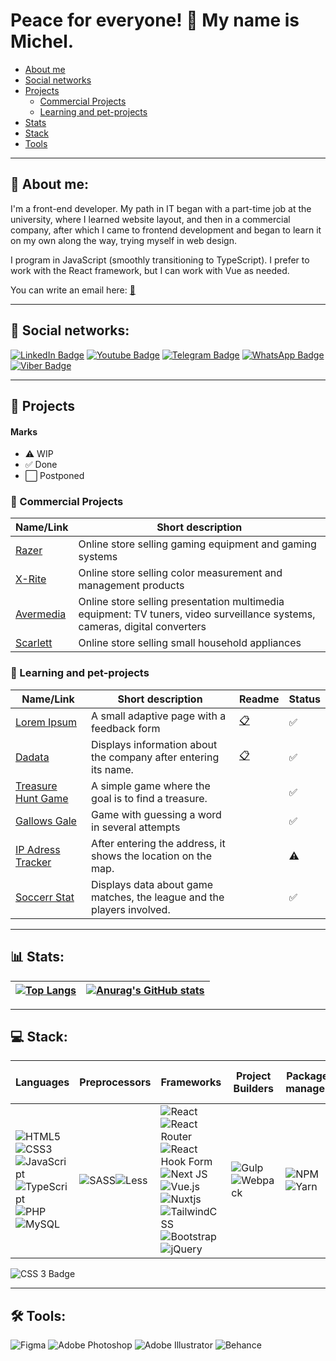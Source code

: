 # Peace for everyone! 👋 My name is Michel.

- [About me](#👦-about-me)
- [Social networks](#🤝-social-networks)
- [Projects](#🎯-projects)
  - [Commercial Projects](#💼-commercial-projects)
  - [Learning and pet-projects](#🎨-learning-and-pet-projects)
- [Stats](#📊-stats)
- [Stack](#💻-stack)
- [Tools](#🛠-tools)

---

## 👦 About me:

I'm a front-end developer. My path in IT began with a part-time job at the university, where I learned website layout, and then in a commercial company, after which I came to frontend development and began to learn it on my own along the way, trying myself in web design.

I program in JavaScript (smoothly transitioning to TypeScript). I prefer to work with the React framework, but I can work with Vue as needed.

You can write an email here: [:e-mail:](mailto:mafri.michel@gmail.com)

---

## 🤝 Social networks:

  <div id="badges">
    <a href="https://www.linkedin.com/in/m-migalov/" target="_blank">
    <img src="https://img.shields.io/badge/LinkedIn-0288D1?style=for-the-badge&logo=linkedin&logoColor=white" alt="LinkedIn Badge"/></a>
    <a href="https://discord.com/users/463425360386719754" target="_blank"><img src="https://img.shields.io/badge/Discord-5865f2?style=for-the-badge&logo=discord&logoColor=white" alt="Youtube Badge"/></a>
    <a href="https://t.me/migal4" target="_blank">
    <img src="https://img.shields.io/badge/Telegram-29B6F6?style=for-the-badge&logo=telegram&logoColor=white" alt="Telegram Badge"/></a>
    <a href="https://wa.me/+79099286621" target="_blank">
    <img src="https://img.shields.io/badge/WhatsApp-25d366?style=for-the-badge&logo=whatsapp&logoColor=white" alt="WhatsApp Badge"/></a>
    <a href="viber://chat?number=%2B79099286621" target="_blank">
    <img src="https://img.shields.io/badge/Viber-7360f2?style=for-the-badge&logo=viber&logoColor=white" alt="Viber Badge"/>
    </a>
</div>

---
## 🎯 Projects
#### Marks
- ⚠️ WIP
- ✅ Done
- ⬜ Postponed

### 💼 Commercial Projects

|Name/Link|Short description|
|-----------------|----------------|
|[Razer](https://razer.ru)|Online store selling gaming equipment and gaming systems|
|[X-Rite](https://xrite.ru)|Online store selling color measurement and management products|
|[Avermedia](https://avermedia.com/ru)|Online store selling presentation multimedia equipment: TV tuners, video surveillance systems, cameras, digital converters|
|[Scarlett](https://www.scarlett.ru)|Online store selling small household appliances|

### 🎨 Learning and pet-projects
|Name/Link|Short description|Readme|Status|
|-|-|-|-|
|[Lorem Ipsum](https://migalov.github.io/loremipsum/)|A small adaptive page with a feedback form|[📋](https://github.com/migalov/loremipsum)|✅
|[Dadata](https://dadata-teal.vercel.app/)|Displays information about the company after entering its name.|[📋](https://github.com/migalov/dadata)|✅
|[Treasure Hunt Game](https://treasure-hunt-pied.vercel.app/)|A simple game where the goal is to find a treasure.||✅|
|[Gallows Gale](https://gallows-lemon.vercel.app/)|Game with guessing a word in several attempts||✅|
|[IP Adress Tracker](https://ipadresstracker-topaz.vercel.app/)|After entering the address, it shows the location on the map.||⚠️
|[Soccerr Stat](https://football-statistic.vercel.app/)|Displays data about game matches, the league and the players involved.||✅

---
## 📊 Stats:

|[![Top Langs](https://github-readme-stats.vercel.app/api/top-langs/?username=migalov&layout=compact)](https://github.com/migalov/github-readme-stats)|[![Anurag's GitHub stats](https://github-readme-stats.vercel.app/api?username=migalov)](https://github.com/migalov/github-readme-stats)|
|---|---|

---

## 💻 Stack:

|Languages|Preprocessors|Frameworks|Project Builders|Package manager|Task management app|OS|
|-|-|-|-|-|-|-|
|![HTML5](https://img.shields.io/badge/html5-%23E34F26.svg?style=for-the-badge&logo=html5&logoColor=white)![CSS3](https://img.shields.io/badge/css3-%231572B6.svg?style=for-the-badge&logo=css3&logoColor=white)![JavaScript](https://img.shields.io/badge/javascript-%23323330.svg?style=for-the-badge&logo=javascript&logoColor=%23F7DF1E)![TypeScript](https://img.shields.io/badge/typescript-%23007ACC.svg?style=for-the-badge&logo=typescript&logoColor=white)![PHP](https://img.shields.io/badge/php-%23777BB4.svg?style=for-the-badge&logo=php&logoColor=white)![MySQL](https://img.shields.io/badge/mysql-%2300f.svg?style=for-the-badge&logo=mysql&logoColor=white)|![SASS](https://img.shields.io/badge/SASS-hotpink.svg?style=for-the-badge&logo=SASS&logoColor=white)![Less](https://img.shields.io/badge/less-2B4C80?style=for-the-badge&logo=less&logoColor=white)|![React](https://img.shields.io/badge/react-%2320232a.svg?style=for-the-badge&logo=react&logoColor=%2361DAFB)![React Router](https://img.shields.io/badge/React_Router-CA4245?style=for-the-badge&logo=react-router&logoColor=white)![React Hook Form](https://img.shields.io/badge/React%20Hook%20Form-%23EC5990.svg?style=for-the-badge&logo=reacthookform&logoColor=white)![Next JS](https://img.shields.io/badge/Next-black?style=for-the-badge&logo=next.js&logoColor=white)![Vue.js](https://img.shields.io/badge/vuejs-%2335495e.svg?style=for-the-badge&logo=vuedotjs&logoColor=%234FC08D)![Nuxtjs](https://img.shields.io/badge/Nuxt-002E3B?style=for-the-badge&logo=nuxtdotjs&logoColor=#00DC82)![TailwindCSS](https://img.shields.io/badge/tailwindcss-%2338B2AC.svg?style=for-the-badge&logo=tailwind-css&logoColor=white)![Bootstrap](https://img.shields.io/badge/bootstrap-%238511FA.svg?style=for-the-badge&logo=bootstrap&logoColor=white)![jQuery](https://img.shields.io/badge/jquery-%230769AD.svg?style=for-the-badge&logo=jquery&logoColor=white)|![Gulp](https://img.shields.io/badge/GULP-%23CF4647.svg?style=for-the-badge&logo=gulp&logoColor=white)![Webpack](https://img.shields.io/badge/webpack-%238DD6F9.svg?style=for-the-badge&logo=webpack&logoColor=black)|![NPM](https://img.shields.io/badge/NPM-%23CB3837.svg?style=for-the-badge&logo=npm&logoColor=white)![Yarn](https://img.shields.io/badge/yarn-%232C8EBB.svg?style=for-the-badge&logo=yarn&logoColor=white)|![Notion](https://img.shields.io/badge/Notion-%23000000.svg?style=for-the-badge&logo=notion&logoColor=white)![Jira](https://img.shields.io/badge/jira-%230A0FFF.svg?style=for-the-badge&logo=jira&logoColor=white)![Trello](https://img.shields.io/badge/Trello-%23026AA7.svg?style=for-the-badge&logo=Trello&logoColor=white)|![Windows](https://img.shields.io/badge/Windows-0078D6?style=for-the-badge&logo=windows&logoColor=white)![Linux Mint](https://img.shields.io/badge/Linux%20Mint-87CF3E?style=for-the-badge&logo=Linux%20Mint&logoColor=white)


<img src="https://img.shields.io/badge/SASS-hotpink.svg?style=for-the-badge&logo=SASS&logoColor=white" alt="CSS 3 Badge"/>

---

## 🛠 Tools:

![Figma](https://img.shields.io/badge/figma-%23F24E1E.svg?style=for-the-badge&logo=figma&logoColor=white)
![Adobe Photoshop](https://img.shields.io/badge/adobe%20photoshop-%2331A8FF.svg?style=for-the-badge&logo=adobe%20photoshop&logoColor=white)
![Adobe Illustrator](https://img.shields.io/badge/adobe%20illustrator-%23FF9A00.svg?style=for-the-badge&logo=adobe%20illustrator&logoColor=white)
![Behance](https://img.shields.io/badge/Behance-1769ff?style=for-the-badge&logo=behance&logoColor=white)
